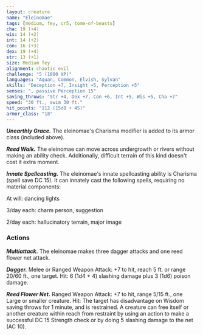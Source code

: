 ```yaml
---
layout: creature
name: "Eleinomae"
tags: [medium, fey, cr5, tome-of-beasts]
cha: 19 (+4)
wis: 14 (+2)
int: 14 (+2)
con: 16 (+3)
dex: 19 (+4)
str: 13 (+1)
size: Medium fey
alignment: chaotic evil
challenge: "5 (1800 XP)"
languages: "Aquan, Common, Elvish, Sylvan"
skills: "Deception +7, Insight +5, Perception +5"
senses: ", passive Perception 15"
saving_throws: "Str +4, Dex +7, Con +6, Int +5, Wis +5, Cha +7"
speed: "30 ft., swim 30 ft."
hit_points: "112 (15d8 + 45)"
armor_class: "18"
---
```


***Unearthly Grace.*** The eleinomae's Charisma modifier is added to its armor class (included above).

***Reed Walk.*** The eleinomae can move across undergrowth or rivers without making an ability check. Additionally, difficult terrain of this kind doesn't cost it extra moment.

***Innate Spellcasting.*** The eleinomae's innate spellcasting ability is Charisma (spell save DC 15). It can innately cast the following spells, requiring no material components:

At will: dancing lights

3/day each: charm person, suggestion

2/day each: hallucinatory terrain, major image

### Actions

***Multiattack.*** The eleinomae makes three dagger attacks and one reed flower net attack.

***Dagger.*** Melee or Ranged Weapon Attack: +7 to hit, reach 5 ft. or range 20/60 ft., one target. Hit: 6 (1d4 + 4) slashing damage plus 3 (1d6) poison damage.

***Reed Flower Net.*** Ranged Weapon Attack: +7 to hit, range 5/15 ft., one Large or smaller creature. Hit: The target has disadvantage on Wisdom saving throws for 1 minute, and is restrained. A creature can free itself or another creature within reach from restraint by using an action to make a successful DC 15 Strength check or by doing 5 slashing damage to the net (AC 10).

